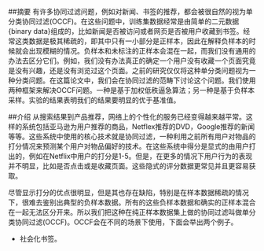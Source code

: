 ﻿---
layout: post
category : machine learning
tags : [翻译,机器学习,OCCF]
---
##摘要
有许多协同过滤问题，例如对新闻、书签的推荐，都会被很自然的视为单分类协同过滤(OCCF)。在这些问题中，训练集数据经常是由简单的二元数据{binary data}组成的，比如新闻是否被访问或者网页是否被用户收藏到书签。经常这类数据是极其稀疏的，即其中只有一小部分是正样本，因此在解释负样本的时候就会出现模糊的情况。负样本和未标注的正样本会混在一起，而我们没有通用的办法去区分它们。例如，我们没有办法真正的确定一个用户没有收藏一个页面究竟是没有兴趣，还是没有浏览过这个页面。之前的研究仅仅将这种单分类问题视为一种分类问题。在这篇论文中，我们会在协同过滤的范畴下讨论这个问题。我们使用两种框架来解决OCCF问题。一种是基于加权低秩逼急算法；另一种是基于负样本采样。实验的结果表明我们的结果要明显的优于基准值。

##介绍
从搜索结果到产品推荐，网络上的个性化的服务已经变得越来越平常。这样的系统包括亚马逊为用户推荐的商品，Netflex推荐的DVD，Google推荐的新闻等等。这些系统中使用的核心技术就是协同过滤，一种利用之前所有用户对物品的打分情况来预测某个用户对物品偏好的技术。在这些系统中得分是显式的由用户打出的，例如在Netflix中用户的打分是1-5。但是，在更多的情况下用户行为的表现并不明显，比如是否点击或是收藏页面。这些隐式的评分数据更常见并且更容易获取。

尽管显示打分的优点很明显，但是其也存在缺陷，特别是在样本数据稀疏的情况下，很难去鉴别出典型的负样本数据。所有的这些负样本数据和确实的正样本混合在一起无法区分开来。所以我们把这种在纯正样本数据集上做的协同过滤叫做单分类协同过滤(OCCF)。OCCF会在不同的场景下使用，下面会举出两个例子。    

+ 社会化书签。
